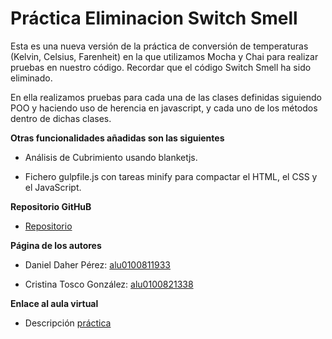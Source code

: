 # Práctica Eliminacion Switch Smell

Esta es una nueva versión de la práctica de conversión de temperaturas (Kelvin, Celsius, Farenheit) en la que utilizamos Mocha y Chai para realizar
pruebas en nuestro código. Recordar que el código Switch Smell ha sido eliminado.

En ella realizamos pruebas para cada una de las clases definidas siguiendo POO y haciendo uso de herencia en javascript, y cada uno de los métodos dentro de dichas clases.

**Otras funcionalidades añadidas son las siguientes**

* Análisis de Cubrimiento usando blanketjs.

* Fichero gulpfile.js con tareas minify para compactar el HTML, el CSS y el JavaScript.


**Repositorio GitHuB**

* [Repositorio](https://github.com/ULL-ESIT-GRADOII-PL/mocha-y-chai-daniel-cristina)


**Página de los autores**

* Daniel Daher Pérez: [alu0100811933](http://alu0100811933.github.io/)

* Cristina Tosco González: [alu0100821338](http://alu0100821338.github.io/)

**Enlace al aula virtual**

* Descripción [práctica](https://campusvirtual.ull.es/1516/mod/page/view.php?id=182932)
